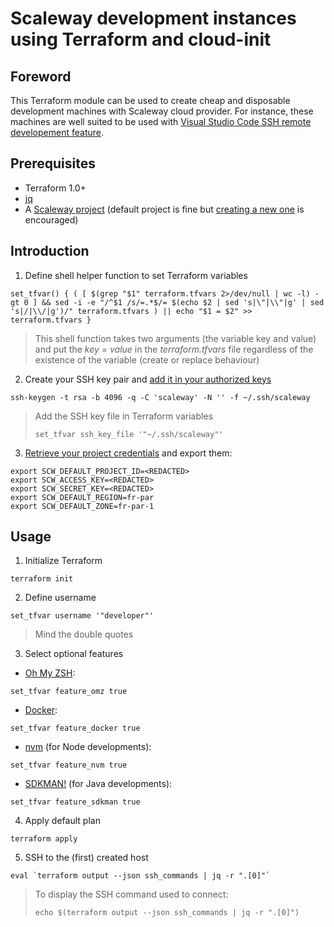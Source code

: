 # Scaleway development instances using Terraform and cloud-init

## Foreword

This Terraform module can be used to create cheap and disposable development machines with Scaleway cloud provider. For instance, these machines are well suited to be used with [Visual Studio Code SSH remote developement feature](https://code.visualstudio.com/docs/remote/ssh).

## Prerequisites

* Terraform 1.0+
* [jq](https://stedolan.github.io/jq/)
* A [Scaleway project](https://console.scaleway.com/project/) (default project is fine but [creating a new one](https://www.scaleway.com/en/docs/scaleway-project/) is encouraged)

## Introduction

1. Define shell helper function to set Terraform variables

```
set_tfvar() { ( [ $(grep "$1" terraform.tfvars 2>/dev/null | wc -l) -gt 0 ] && sed -i -e "/^$1 /s/=.*$/= $(echo $2 | sed 's|\"|\\"|g' | sed 's|/|\\/|g')/" terraform.tfvars ) || echo "$1 = $2" >> terraform.tfvars }
```

> This shell function takes two arguments (the variable key and value) and put the *key = value* in the *terraform.tfvars* file regardless of the existence of the variable (create or replace behaviour)

2. Create your SSH key pair and [add it in your authorized keys](https://console.scaleway.com/project/credentials)

```
ssh-keygen -t rsa -b 4096 -q -C 'scaleway' -N '' -f ~/.ssh/scaleway
```

> Add the SSH key file in Terraform variables
> ```
> set_tfvar ssh_key_file '"~/.ssh/scaleway"'
> ```

3. [Retrieve your project credentials](https://console.scaleway.com/project/credentials) and export them:

```
export SCW_DEFAULT_PROJECT_ID=<REDACTED>
export SCW_ACCESS_KEY=<REDACTED>
export SCW_SECRET_KEY=<REDACTED>
export SCW_DEFAULT_REGION=fr-par
export SCW_DEFAULT_ZONE=fr-par-1
```

## Usage

1. Initialize Terraform

```
terraform init
```

2. Define username

```
set_tfvar username '"developer"'
```

> Mind the double quotes

3. Select optional features

* [Oh My ZSH](https://ohmyz.sh/):
```
set_tfvar feature_omz true
```

* [Docker](https://www.docker.com/):
```
set_tfvar feature_docker true
```

* [nvm](https://github.com/nvm-sh/nvm) (for Node developments):
```
set_tfvar feature_nvm true
```

* [SDKMAN!](https://sdkman.io/) (for Java developments):
```
set_tfvar feature_sdkman true
```

4. Apply default plan
```
terraform apply
```

5. SSH to the (first) created host

```
eval `terraform output --json ssh_commands | jq -r ".[0]"`
```

> To display the SSH command used to connect:
> ```
> echo $(terraform output --json ssh_commands | jq -r ".[0]")
> ```
